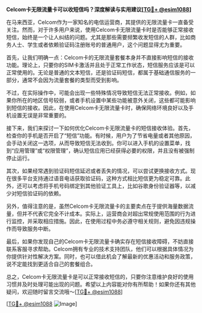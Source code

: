 **Celcom卡无限流量卡可以收短信吗？深度解读与实用建议[[TG💪+ @esim1088](https://t.me/s/esim1088)]**

在马来西亚，Celcom作为一家知名的电信运营商，其提供的无限流量卡一直备受关注。然而，对于许多用户来说，使用Celcom卡无限流量卡时是否能够正常接收短信，始终是一个让人纠结的问题。尤其是那些需要频繁收发短信的人群，比如商务人士、学生或者依赖验证码注册账号的普通用户，这个问题显得尤为重要。

首先，让我们明确一点：Celcom卡的无限流量套餐本身并不直接影响短信的接收功能。理论上，只要你的SIM卡激活并且处于正常工作状态，短信服务应该是可以正常使用的。无论是普通的文本短信，还是验证码短信，都属于基础通信服务的一部分，通常不会因为流量套餐的类型而受到影响。

不过，在实际操作中，可能会出现一些特殊情况导致短信无法正常接收。例如，如果你所在的地区信号较弱，或者手机设置中某些功能被意外关闭，这些都可能影响到短信的接收。因此，在使用Celcom卡无限流量卡时，确保网络环境良好以及手机设置无误是非常重要的。

接下来，我们来探讨一下如何优化Celcom卡无限流量卡的短信接收体验。首先，检查你的手机是否开启了“短信”功能。有时候，用户为了节省电量或者其他原因，会手动关闭这一选项，从而导致短信无法收到。你可以进入手机的设置菜单，找到“应用管理”或“权限管理”，确认短信应用已经获得必要的权限，并且没有被强制停止运行。

其次，如果经常遇到验证码短信延迟或者丢失的情况，可以尝试更换接收方式。现在很多平台支持通过语音电话获取验证码，这种方式相比短信更为稳定可靠。此外，还可以考虑将手机号码绑定到其他验证工具上，比如谷歌身份验证器等，以减少对短信验证码的依赖。

另外，值得注意的是，虽然Celcom卡无限流量卡的主要卖点在于提供海量数据流量，但并不代表它完全不计成本。实际上，运营商会对超出常规使用范围的行为进行监控，并采取相应措施。因此，在使用过程中务必遵守相关规则，避免因违规操作而导致服务中断。

最后，如果你发现自己的Celcom卡无限流量卡确实存在短信接收障碍，不妨直接联系客服寻求帮助。Celcom拥有专业的技术支持团队，他们可以根据具体情况为你提供针对性解决方案。同时，也可以借此机会了解最新的优惠活动和服务政策，说不定能找到更适合自己的套餐组合。

总之，Celcom卡无限流量卡是可以正常接收短信的，只要你注意维护良好的使用习惯并及时处理可能出现的问题。希望以上内容能对你有所帮助！如果你还有其他疑问，欢迎随时留言交流哦～[[TG💪+ @esim1088](https://t.me/s/esim1088)]

[[TG💪+ @esim1088](https://t.me/s/esim1088) ![Image](https://i.postimg.cc/4NQfJmqS/Snipaste-2025-05-13-00-14-12.png)]